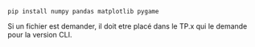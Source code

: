 `pip install numpy pandas matplotlib pygame`

Si un fichier est demander, il doit etre placé dans le TP.x qui le demande pour la version CLI.
